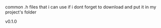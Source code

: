 common .h files that i can use if i dont forget to download and put it in my project's folder

v0.1.0
